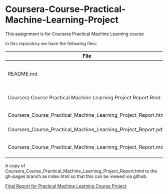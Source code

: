 # Coursera-Course-Practical-Machine-Learning-Project
This assignment is for Coursera Practical Machine Learning course

In this repository we have the following files:

File | Description 
---- | -----------
README.md | Readme file in Markdown format.
Coursera Course Practical Machine Learning Project Report.Rmd | The R Markdown report file.
Coursera_Course_Practical_Machine_Learning_Project_Report.html | Report in html format
Coursera_Course_Practical_Machine_Learning_Project_Report.pdf | Report in pdf format
Coursera_Course_Practical_Machine_Learning_Project_Report.md | Report in Markdown format

A copy of Coursera_Course_Practical_Machine_Learning_Project_Report.html to the gh-pages branch as index.html so that this can be viewed via github.

[Final Report for Practical Machine Learning Course Project](https://mliu5408.github.io/pml_report.html)